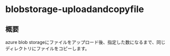 # blobstorage-uploadandcopyfile
## 概要
azure blob storageにファイルをアップロード後、指定した数になるまで、同じディレクトリにファイルをコピーします。

